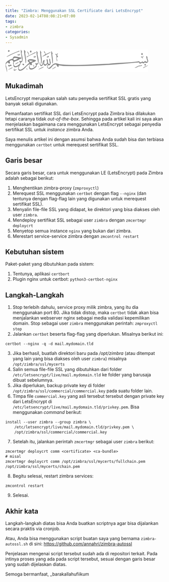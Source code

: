 ```yaml
---
title: "Zimbra: Menggunakan SSL Certificate dari LetsEncrypt"
date: 2023-02-14T08:08:21+07:00
tags:
- zimbra
categories:
- Sysadmin
---
```


![Bismillah](/images/bismillah-2.png#center)

## Mukadimah

LetsEncrypt merupakan salah satu penyedia sertifikat SSL gratis yang banyak sekali digunakan. 

Pemanfaatan sertifikat SSL dari LetsEncrypt pada Zimbra bisa dilakukan tetapi caranya tidak _out-of-the-box_. 
Sehingga pada artikel kali ini saya akan menjelaskan bagaimana cara menggunakan LetsEncrypt sebagai penyedia sertifikat SSL untuk _instance_ zimbra Anda.

Saya menulis artikel ini dengan asumsi bahwa Anda sudah bisa dan terbiasa menggunakan `certbot` untuk merequest sertifikat SSL.

## Garis besar

Secara garis besar, cara untuk menggunakan LE (LetsEncrypt) pada Zimbra adalah sebagai berikut:

1. Menghentikan zimbra-proxy (`zmproxyctl`)
1. Merequest SSL menggunakan `certbot` dengan flag `--nginx` (dan tentunya dengan flag-flag lain yang digunakan untuk merequest sertifikat SSL).
1. Menyalin file-file SSL yang didapat, ke direktori yang bisa diakses oleh user `zimbra`.
1. Mendeploy sertifikat SSL sebagai user `zimbra` dengan `zmcertmgr deploycrt`
1. Menyetop semua instance `nginx` yang bukan dari zimbra.
1. Merestart service-service zimbra dengan `zmcontrol restart`

## Kebutuhan sistem

Paket-paket yang dibutuhkan pada sistem:

1. Tentunya, aplikasi `certbort`
1. Plugin nginx untuk certbot: `python3-certbot-nginx`

## Langkah-Langkah

1. Stop terlebih dahulu, service proxy milik zimbra, yang itu dia menggunakan port 80. Jika tidak distop, maka `certbot` tidak akan bisa menjalankan webserver nginx sebagai media validasi kepemilikan domain.
Stop sebagai user `zimbra` menggunakan perintah: `zmproxyctl stop`
2. Jalankan `certbot` beserta flag-flag yang diperlukan. Misalnya berikut ini:
```shell
certbot --nginx -q -d mail.mydomain.tld
```
3. Jika berhasil, buatlah direktori baru pada */opt/zimbra* (atau ditempat yang lain yang bisa diakses oleh user `zimbra`) misalnya `/opt/zimbra/ssl/mycerts`
4. Salin semua file-file SSL yang dibutuhkan dari folder `/etc/letsencrypt/live/mail.mydomain.tld` ke folder yang barusaja dibuat sebelumnya.
5. Jika diperlukan, backup private key di folder `/opt/zimbra/ssl/commercial/commercial.key` pada suatu folder lain.
6. Timpa file `commercial.key` yang asli tersebut tersebut dengan private key dari LetsEncrypt di `/etc/letsencrypt/live/mail.mydomain.tld/privkey.pem`. Bisa menggunakan _command_ berikut:
```shell
install --user zimbra --group zimbra \
    /etc/letsencrypt/live/mail.mydomain.tld/privkey.pem \
    /opt/zimbra/ssl/commercial/commercial.key
```
7. Setelah itu, jalankan perintah `zmcertmgr` sebagai user `zimbra` berikut:
```shell
zmcertmgr deploycrt comm <certificate> <ca-bundle>
# misal
zmcertmgr deploycrt comm /opt/zimbra/ssl/mycerts/fullchain.pem /opt/zimbra/ssl/mycerts/chain.pem
```
8. Begitu selesai, restart zimbra services:
```
zmcontrol restart
```
9. Selesai.

## Akhir kata

Langkah-langkah diatas bisa Anda buatkan scriptnya agar bisa dijalankan secara praktis via cronjob. 

Atau, Anda bisa menggunakan script buatan saya yang bernama `zimbra-autossl.sh` di sini: https://github.com/annahri/zimbra-autossl

Penjelasan mengenai script tersebut sudah ada di repositori terkait. Pada intinya proses yang ada pada script tersebut, sesuai dengan garis besar yang sudah dijelaskan diatas.

Semoga bermanfaat, _barakallahufiikum

